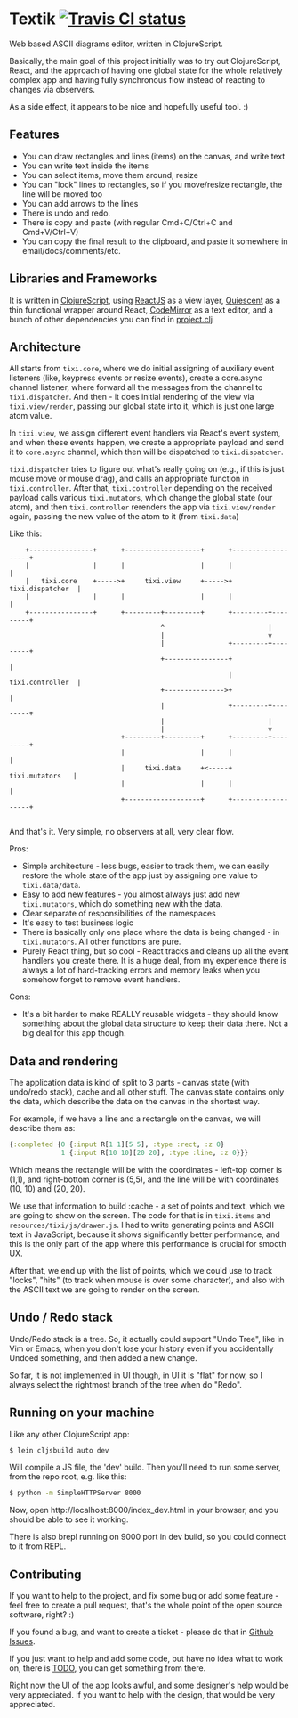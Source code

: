 # Textik [![Travis CI status](https://secure.travis-ci.org/astashov/tixi.png)](http://travis-ci.org/#!/astashov/tixi/builds)

Web based ASCII diagrams editor, written in ClojureScript.

Basically, the main goal of this project initially was to try out ClojureScript, React, and the approach of
having one global state for the whole relatively complex app and having fully synchronous flow instead of
reacting to changes via observers.

As a side effect, it appears to be nice and hopefully useful tool. :)

## Features

* You can draw rectangles and lines (items) on the canvas, and write text
* You can write text inside the items
* You can select items, move them around, resize
* You can "lock" lines to rectangles, so if you move/resize rectangle, the line will be moved too
* You can add arrows to the lines
* There is undo and redo.
* There is copy and paste (with regular Cmd+C/Ctrl+C and Cmd+V/Ctrl+V)
* You can copy the final result to the clipboard, and paste it somewhere in email/docs/comments/etc.

## Libraries and Frameworks

It is written in
[ClojureScript](https://github.com/clojure/clojurescript), using
[ReactJS](http://facebook.github.io/react/) as a view layer,
[Quiescent](https://github.com/levand/quiescent) as a thin functional wrapper around React,
[CodeMirror](http://codemirror.net/) as a text editor, and a bunch of other dependencies you can find in
[project.clj](https://github.com/astashov/tixi/blob/master/project.clj)

## Architecture

All starts from `tixi.core`, where we do initial assigning of auxiliary event listeners (like, keypress
events or resize events), create a core.async channel listener, where forward all the messages from the channel
to `tixi.dispatcher`. And then - it does initial rendering of the view via `tixi.view/render`, passing our
global state into it, which is just one large atom value.

In `tixi.view`, we assign different event handlers via React's event system, and when these events
happen, we create a appropriate payload and send it to `core.async` channel, which then will be dispatched
to `tixi.dispatcher`.

`tixi.dispatcher` tries to figure out what's really going on (e.g., if this is just mouse move or mouse drag),
and calls an appropriate function in `tixi.controller`. After that, `tixi.controller` depending on the
received payload calls various `tixi.mutators`, which change the global state (our atom), and then 
`tixi.controller` rerenders the app via `tixi.view/render` again, passing the new value of the atom to it
(from `tixi.data`)

Like this:

```
    +----------------+      +-------------------+      +-------------------+ 
    |                |      |                   |      |                   | 
    |   tixi.core    +----->+     tixi.view     +----->+  tixi.dispatcher  | 
    |                |      |                   |      |                   | 
    +----------------+      +---------+---------+      +---------+---------+ 
                                      ^                          |           
                                      |                          v           
                                      |                +---------+---------+ 
                                      +----------------+                   | 
                                                       |  tixi.controller  | 
                                      +--------------->+                   | 
                                      |                +---------+---------+ 
                                      |                          |           
                                      |                          v           
                            +---------+---------+      +---------+---------+ 
                            |                   |      |                   | 
                            |     tixi.data     +<-----+   tixi.mutators   | 
                            |                   |      |                   | 
                            +-------------------+      +-------------------+ 
    
```

And that's it. Very simple, no observers at all, very clear flow.

Pros:

* Simple architecture - less bugs, easier to track them, we can easily restore the whole state of the app
  just by assigning one value to `tixi.data/data`.
* Easy to add new features - you almost always just add new `tixi.mutators`, which do something new with
  the data.
* Clear separate of responsibilities of the namespaces
* It's easy to test business logic
* There is basically only one place where the data is being changed - in `tixi.mutators`. All other
  functions are pure.
* Purely React thing, but so cool - React tracks and cleans up all the event handlers you create there.
  It is a huge deal, from my experience there is always a lot of hard-tracking errors and memory leaks when
  you somehow forget to remove event handlers.

Cons:

* It's a bit harder to make REALLY reusable widgets - they should know something about the global data
  structure to keep their data there. Not a big deal for this app though.

## Data and rendering

The application data is kind of split to 3 parts - canvas state (with undo/redo stack), cache and all other stuff.
The canvas state contains only the data, which describe the data on the canvas in the shortest way.

For example, if we have a line and a rectangle on the canvas, we will describe them as:

```clj
{:completed {0 {:input R[1 1][5 5], :type :rect, :z 0}
             1 {:input R[10 10][20 20], :type :line, :z 0}}}
```

Which means the rectangle will be with the coordinates - left-top corner is (1,1), and right-bottom corner is (5,5),
and the line will be with coordinates (10, 10) and (20, 20).

We use that information to build :cache - a set of points and text, which we are going to show on the screen.
The code for that is in `tixi.items` and `resources/tixi/js/drawer.js`. I had to write generating points and ASCII text
in JavaScript, because it shows significantly better performance, and this is the only part of the app where this
performance is crucial for smooth UX.

After that, we end up with the list of points, which we could use to track "locks", "hits" (to track when mouse is
over some character), and also with the ASCII text we are going to render on the screen.

## Undo / Redo stack

Undo/Redo stack is a tree. So, it actually could support "Undo Tree", like in Vim or Emacs, when you don't lose
your history even if you accidentally Undoed something, and then added a new change.

So far, it is not implemented in UI though, in UI it is "flat" for now, so I always select the rightmost branch
of the tree when do "Redo".

## Running on your machine

Like any other ClojureScript app:

```bash
$ lein cljsbuild auto dev
```

Will compile a JS file, the 'dev' build. Then you'll need to run some server, from the repo root, e.g. like this:

```bash
$ python -m SimpleHTTPServer 8000
```

Now, open http://localhost:8000/index_dev.html in your browser, and you should be able to see it working.

There is also brepl running on 9000 port in dev build, so you could connect to it from REPL.

## Contributing

If you want to help to the project, and fix some bug or add some feature - feel free to create a pull request,
that's the whole point of the open source software, right? :)

If you found a bug, and want to create a ticket - please do that in [Github Issues](https://github.com/astashov/tixi/issues).

If you just want to help and add some code, but have no idea what to work on, there is
[TODO](https://github.com/astashov/tixi/blob/master/TODO), you can get something from there.

Right now the UI of the app looks awful, and some designer's help would be very appreciated.
If you want to help with the design, that would be very appreciated.
